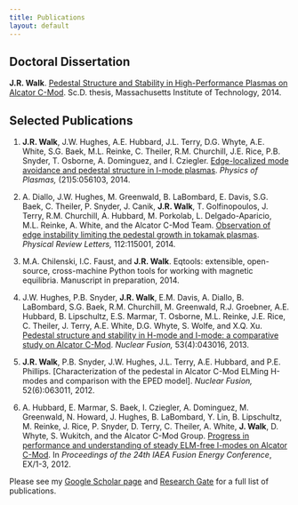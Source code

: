 ```yaml
---
title: Publications
layout: default
---
```


## Doctoral Dissertation

**J.R. Walk**. [Pedestal Structure and Stability in High-Performance Plasmas on Alcator C-Mod](http://dspace.mit.edu/handle/1721.1/95524). Sc.D. thesis, Massachusetts Institute of Technology, 2014.

## Selected Publications

1. **J.R. Walk**, J.W. Hughes, A.E. Hubbard, J.L. Terry, D.G. Whyte, A.E. White, S.G. Baek, M.L. Reinke, C. Theiler, R.M. Churchill, J.E. Rice, P.B. Snyder, T. Osborne, A. Dominguez, and I. Cziegler. [Edge-localized mode avoidance and pedestal structure in I-mode plasmas](http://scitation.aip.org/content/aip/journal/pop/21/5/10.1063/1.4872220). *Physics of Plasmas,* (21)5:056103, 2014.

2. A. Diallo, J.W. Hughes, M. Greenwald, B. LaBombard, E. Davis, S.G. Baek, C. Theiler, P. Snyder, J. Canik, **J.R. Walk**, T. Golfinopoulos, J. Terry, R.M. Churchill, A. Hubbard, M. Porkolab, L. Delgado-Aparicio, M.L. Reinke, A. White, and the Alcator C-Mod Team. [Observation of edge instability limiting the pedestal growth in tokamak plasmas](http://journals.aps.org/prl/abstract/10.1103/PhysRevLett.112.115001). *Physical Review Letters,* 112:115001, 2014.

3. M.A. Chilenski, I.C. Faust, and **J.R. Walk**. Eqtools: extensible, open-source, cross-machine Python tools for working with magnetic equilibria.  Manuscript in preparation, 2014.

4. J.W. Hughes, P.B. Snyder, **J.R. Walk**, E.M. Davis, A. Diallo, B. LaBombard, S.G. Baek, R.M. Churchill, M. Greenwald, R.J. Groebner, A.E. Hubbard, B. Lipschultz, E.S. Marmar, T. Osborne, M.L. Reinke, J.E. Rice, C. Theiler, J. Terry, A.E. White, D.G. Whyte, S. Wolfe, and X.Q. Xu. [Pedestal structure and stability in H-mode and I-mode: a comparative study on Alcator C-Mod](https://iopscience.iop.org/0029-5515/53/4/043016). *Nuclear Fusion,* 53(4):043016, 2013.

5. **J.R. Walk**, P.B. Snyder, J.W. Hughes, J.L. Terry, A.E. Hubbard, and P.E. Phillips. [Characterization of the pedestal in Alcator C-Mod ELMing H-modes and comparison with the EPED model]. *Nuclear Fusion,* 52(6):063011, 2012.

6. A. Hubbard, E. Marmar, S. Baek, I. Cziegler, A. Dominguez, M. Greenwald, N. Howard, J. Hughes, B. LaBombard, Y. Lin, B. Lipschultz, M. Reinke, J. Rice, P. Snyder, D. Terry, C. Theiler, A. White, **J. Walk**, D. Whyte, S. Wukitch, and the Alcator C-Mod Group. [Progress in performance and understanding of steady ELM-free I-modes on Alcator C-Mod](http://www.psfc.mit.edu/research/alcator/pubs/iaea/2012/Hubbard_IAEA12_I-mode_EX1-3_Proc_Submitted.pdf). In *Proceedings of the 24th IAEA Fusion Energy Conference*, EX/1-3, 2012.

Please see my [Google Scholar page](https://scholar.google.com/citations?hl=en&user=CKr_Z9MAAAAJ) and [Research Gate](https://www.researchgate.net/profile/John_Walk) for a full list of publications.